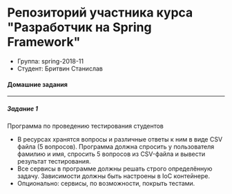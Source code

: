 # Репозиторий участника курса "Разработчик на Spring Framework"
 - Группа: spring-2018-11
 - Студент: Бритвин Станислав

#### Домашние задания
---
##### Задание 1
Программа по проведению тестирования студентов
 - В ресурсах хранятся вопросы и различные ответы к ним в виде CSV файла (5 вопросов). Программа должна спросить у пользователя фамилию и имя, спросить 5 вопросов из CSV-файла и вывести результат тестирования.
 - Все сервисы в программе должны решать строго определённую задачу. Зависимости должны быть настроены в IoC контейнере.
 - Опционально: сервисы, по возможности, покрыть тестами.
